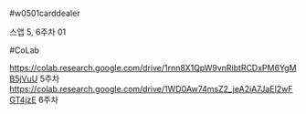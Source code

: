 #w0501carddealer

스앱 5, 6주차 01

#CoLab

https://colab.research.google.com/drive/1rnn8X1QpW9vnRibtRCDxPM6YgMB5jVuU 5주차
https://colab.research.google.com/drive/1WD0Aw74msZ2_jeA2iA7JaEI2wFGT4jzE 6주차
